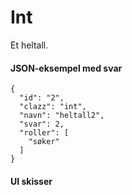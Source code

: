 # Int

Et heltall.

#### JSON-eksempel med svar
```
{
  "id": "2",
  "clazz": "int",
  "navn": "heltall2",
  "svar": 2,
  "roller": [
    "søker"
  ]
}
```

#### UI skisser
